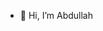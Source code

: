 - 👋 Hi, I’m Abdullah

<!---
A3b9z/A3b9z is a ✨ special ✨ repository because its `README.md` (this file) appears on your GitHub profile.
You can click the Preview link to take a look at your changes.
--->
